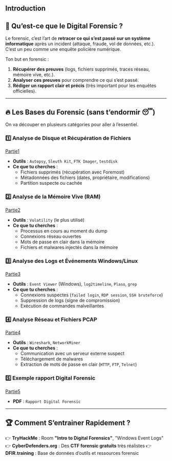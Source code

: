## **Introduction**

## 📌 **Qu’est-ce que le Digital Forensic ?**

Le forensic, c’est l’art de **retracer ce qui s’est passé sur un système informatique** après un incident (attaque, fraude, vol de données, etc.). C’est un peu comme une enquête policière numérique.

Ton but en forensic :

1. **Récupérer des preuves** (logs, fichiers supprimés, traces réseau, mémoire vive, etc.).
2. **Analyser ces preuves** pour comprendre ce qui s’est passé.
3. **Rédiger un rapport clair et précis** (très important pour les enquêtes officielles).

---

## 🔥 **Les Bases du Forensic (sans t’endormir 😴)**

On va découper en plusieurs catégories pour aller à l’essentiel.

### 1️⃣ **Analyse de Disque et Récupération de Fichiers** 
[Partie1](DigitalForensic-FR/Partie1-Analyse-de-disque.md)

- **Outils** : `Autopsy`, `Sleuth Kit`, `FTK Imager`, `testdisk`
- **Ce que tu cherches** :
    - Fichiers supprimés (récupération avec Foremost)
    - Métadonnées des fichiers (dates, propriétaire, modifications)
    - Partition suspecte ou cachée

### 2️⃣ **Analyse de la Mémoire Vive (RAM)**
[Partie2](DigitalForensic-FR/Partie2-Analyse-de-memoire.md)

- **Outils** : `Volatility` (le plus utilisé)
- **Ce que tu cherches** :
    - Processus en cours au moment du dump
    - Connexions réseau ouvertes
    - Mots de passe en clair dans la mémoire
    - Fichiers et malwares injectés dans la mémoire

### 3️⃣ **Analyse des Logs et Événements Windows/Linux**
[Partie3](DigitalForensic-FR/Partie3-Analyse-de-log.md)

- **Outils** : `Event Viewer` (Windows), `log2timeline`, `Plaso`, `grep`
- **Ce que tu cherches** :
    - Connexions suspectes (`failed login`, `RDP session`, `SSH bruteforce`)
    - Suppression de logs (signe de compromission)
    - Exécution de commandes malveillantes

### 4️⃣ **Analyse Réseau et Fichiers PCAP**
[Partie4](DigitalForensic-FR/Partie4-Analyse-reseau.md)

- **Outils** : `Wireshark`, `NetworkMiner`
- **Ce que tu cherches** :
    - Communication avec un serveur externe suspect
    - Téléchargement de malwares
    - Extraction de mots de passe en clair (`HTTP`, `FTP`, `Telnet`)
 
### 5️⃣ **Exemple rapport Digital Forensic**
[Partie5](DigitalForensic-FR/Rapport-Digital-Forensic.pdf)

- **PDF** : `Rapport Digital Forensic`


---

## 🏆 **Comment S’entrainer Rapidement ?**

👉 **TryHackMe** : Room **"Intro to Digital Forensics"**, "Windows Event Logs" 👉 **CyberDefenders.org** : Des **CTF forensic gratuits** très réalistes 👉 **DFIR.training** : Base de données d’outils et ressources forensic
